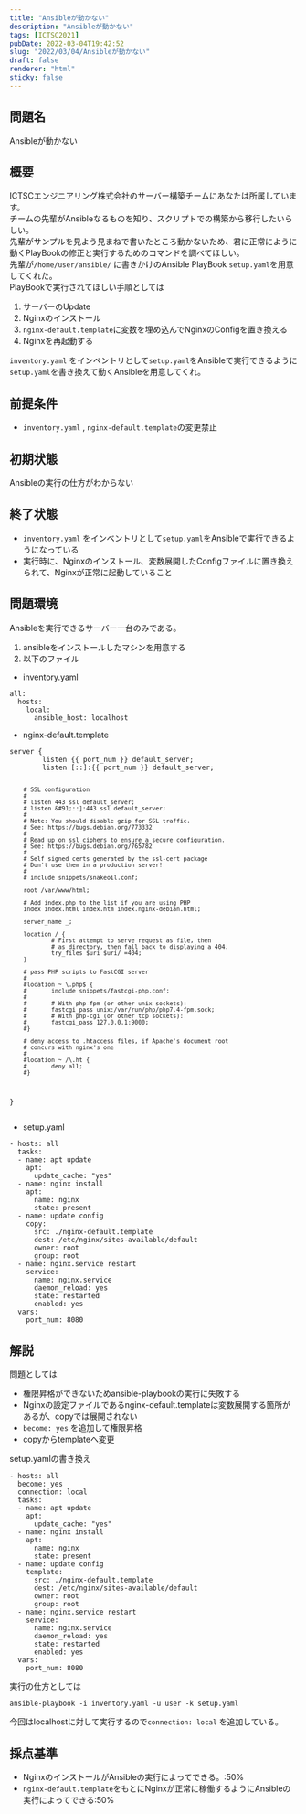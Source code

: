 ```yaml
---
title: "Ansibleが動かない"
description: "Ansibleが動かない"
tags: [ICTSC2021]
pubDate: 2022-03-04T19:42:52
slug: "2022/03/04/Ansibleが動かない"
draft: false
renderer: "html"
sticky: false
---
```



<h2>問題名</h2>



<p>Ansibleが動かない</p>



<h2>概要</h2>



<p>ICTSCエンジニアリング株式会社のサーバー構築チームにあなたは所属しています。  <br> チームの先輩がAnsibleなるものを知り、スクリプトでの構築から移行したいらしい。  <br> 先輩がサンプルを見よう見まねで書いたところ動かないため、君に正常にように動くPlayBookの修正と実行するためのコマンドを調べてほしい。  <br> 先輩が<code>/home/user/ansible/</code> に書きかけのAnsible PlayBook <code>setup.yaml</code>を用意してくれた。  <br> PlayBookで実行されてほしい手順としては</p>



<ol><li>サーバーのUpdate</li><li>Nginxのインストール</li><li><code>nginx-default.template</code>に変数を埋め込んでNginxのConfigを置き換える</li><li>Nginxを再起動する</li></ol>



<p><code>inventory.yaml</code> をインベントリとして<code>setup.yaml</code>をAnsibleで実行できるように<code>setup.yaml</code>を書き換えて動くAnsibleを用意してくれ。</p>



<h2>前提条件</h2>



<ul><li><code>inventory.yaml</code> , <code>nginx-default.template</code>の変更禁止</li></ul>



<h2>初期状態</h2>



<p>Ansibleの実行の仕方がわからない</p>



<h2>終了状態</h2>



<ul><li><code>inventory.yaml</code> をインベントリとして<code>setup.yaml</code>をAnsibleで実行できるようになっている</li><li>実行時に、Nginxのインストール、変数展開したConfigファイルに置き換えられて、Nginxが正常に起動していること</li></ul>



<h2>問題環境</h2>



<p>Ansibleを実行できるサーバー一台のみである。</p>



<ol><li>ansibleをインストールしたマシンを用意する</li><li>以下のファイル</li></ol>



<ul><li>inventory.yaml</li></ul>


<div class="wp-block-syntaxhighlighter-code "><pre class="brush: plain; title: ; title: ; notranslate" title=""><code>all:
  hosts:
    local:
      ansible_host: localhost</code></pre></div>


<ul><li>nginx-default.template</li></ul>


<div class="wp-block-syntaxhighlighter-code "><pre class="brush: plain; title: ; title: ; notranslate" title=""><code>server {
        listen {{ port_num }} default_server;
        listen &#91;::]:{{ port_num }} default_server;

        # SSL configuration
        #
        # listen 443 ssl default_server;
        # listen &#91;::]:443 ssl default_server;
        #
        # Note: You should disable gzip for SSL traffic.
        # See: https://bugs.debian.org/773332
        #
        # Read up on ssl_ciphers to ensure a secure configuration.
        # See: https://bugs.debian.org/765782
        #
        # Self signed certs generated by the ssl-cert package
        # Don't use them in a production server!
        #
        # include snippets/snakeoil.conf;

        root /var/www/html;

        # Add index.php to the list if you are using PHP
        index index.html index.htm index.nginx-debian.html;

        server_name _;

        location / {
                # First attempt to serve request as file, then
                # as directory, then fall back to displaying a 404.
                try_files $uri $uri/ =404;
        }

        # pass PHP scripts to FastCGI server
        #
        #location ~ \.php$ {
        #       include snippets/fastcgi-php.conf;
        #
        #       # With php-fpm (or other unix sockets):
        #       fastcgi_pass unix:/var/run/php/php7.4-fpm.sock;
        #       # With php-cgi (or other tcp sockets):
        #       fastcgi_pass 127.0.0.1:9000;
        #}

        # deny access to .htaccess files, if Apache's document root
        # concurs with nginx's one
        #
        #location ~ /\.ht {
        #       deny all;
        #}
}</code></pre></div>


<ul><li>setup.yaml</li></ul>


<div class="wp-block-syntaxhighlighter-code "><pre class="brush: plain; title: ; title: ; notranslate" title=""><code>- hosts: all
  tasks:
  - name: apt update
    apt:
      update_cache: &quot;yes&quot;
  - name: nginx install
    apt:
      name: nginx
      state: present
  - name: update config
    copy:
      src: ./nginx-default.template
      dest: /etc/nginx/sites-available/default
      owner: root
      group: root
  - name: nginx.service restart
    service:
      name: nginx.service
      daemon_reload: yes
      state: restarted
      enabled: yes
  vars:
    port_num: 8080</code></pre></div>


<h2>解説</h2>



<p>問題としては</p>



<ul><li>権限昇格ができないためansible-playbookの実行に失敗する</li><li>Nginxの設定ファイルであるnginx-default.templateは変数展開する箇所があるが、copyでは展開されない</li><li><code>become: yes</code> を追加して権限昇格</li><li>copyからtemplateへ変更</li></ul>



<p>setup.yamlの書き換え</p>


<div class="wp-block-syntaxhighlighter-code "><pre class="brush: plain; title: ; title: ; notranslate" title=""><code>- hosts: all
  become: yes
  connection: local
  tasks:
  - name: apt update
    apt:
      update_cache: &quot;yes&quot;
  - name: nginx install
    apt:
      name: nginx
      state: present
  - name: update config
    template:
      src: ./nginx-default.template
      dest: /etc/nginx/sites-available/default
      owner: root
      group: root
  - name: nginx.service restart
    service:
      name: nginx.service
      daemon_reload: yes
      state: restarted
      enabled: yes
  vars:
    port_num: 8080</code></pre></div>


<p>実行の仕方としては</p>


<div class="wp-block-syntaxhighlighter-code "><pre class="brush: plain; title: ; title: ; notranslate" title=""><code>ansible-playbook -i inventory.yaml -u user -k setup.yaml</code></pre></div>


<p>今回はlocalhostに対して実行するので<code>connection: local</code> を追加している。</p>



<h2>採点基準</h2>



<ul><li>NginxのインストールがAnsibleの実行によってできる。:50%</li><li><code>nginx-default.template</code>をもとにNginxが正常に稼働するようにAnsibleの実行によってできる:50%</li></ul>
